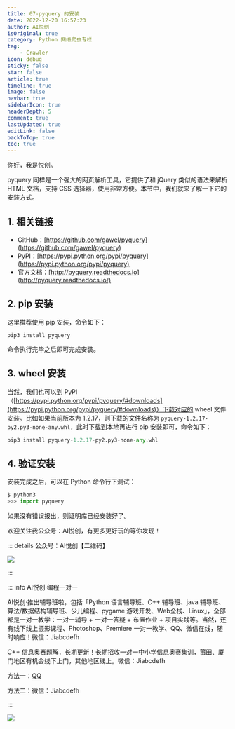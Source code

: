 ```yaml
---
title: 07-pyquery 的安装
date: 2022-12-20 16:57:23
author: AI悦创
isOriginal: true
category: Python 网络爬虫专栏
tag:
    - Crawler
icon: debug
sticky: false
star: false
article: true
timeline: true
image: false
navbar: true
sidebarIcon: true
headerDepth: 5
comment: true
lastUpdated: true
editLink: false
backToTop: true
toc: true
---
```


你好，我是悦创。

pyquery 同样是一个强大的网页解析工具，它提供了和 jQuery 类似的语法来解析 HTML 文档，支持 CSS 选择器，使用非常方便。本节中，我们就来了解一下它的安装方式。

## 1. 相关链接

- GitHub：[https://github.com/gawel/pyquery](https://github.com/gawel/pyquery)
- PyPI：[https://pypi.python.org/pypi/pyquery](https://pypi.python.org/pypi/pyquery)
- 官方文档：[http://pyquery.readthedocs.io](http://pyquery.readthedocs.io/)

## 2. pip 安装

这里推荐使用 pip 安装，命令如下：

```
pip3 install pyquery
```

命令执行完毕之后即可完成安装。

## 3. wheel 安装

当然，我们也可以到 PyPI（[https://pypi.python.org/pypi/pyquery/#downloads](https://pypi.python.org/pypi/pyquery/#downloads)）下载对应的 wheel 文件安装。比如如果当前版本为 1.2.17，则下载的文件名称为 `pyquery-1.2.17-py2.py3-none-any.whl`，此时下载到本地再进行 pip 安装即可，命令如下：

```python
pip3 install pyquery-1.2.17-py2.py3-none-any.whl
```

## 4. 验证安装

安装完成之后，可以在 Python 命令行下测试：

```python
$ python3
>>> import pyquery
```

如果没有错误报出，则证明库已经安装好了。

欢迎关注我公众号：AI悦创，有更多更好玩的等你发现！

::: details 公众号：AI悦创【二维码】

![](/gzh.jpg)

:::

::: info AI悦创·编程一对一

AI悦创·推出辅导班啦，包括「Python 语言辅导班、C++ 辅导班、java 辅导班、算法/数据结构辅导班、少儿编程、pygame 游戏开发、Web全栈、Linux」，全部都是一对一教学：一对一辅导 + 一对一答疑 + 布置作业 + 项目实践等。当然，还有线下线上摄影课程、Photoshop、Premiere 一对一教学、QQ、微信在线，随时响应！微信：Jiabcdefh

C++ 信息奥赛题解，长期更新！长期招收一对一中小学信息奥赛集训，莆田、厦门地区有机会线下上门，其他地区线上。微信：Jiabcdefh

方法一：[QQ](http://wpa.qq.com/msgrd?v=3&uin=1432803776&site=qq&menu=yes)

方法二：微信：Jiabcdefh

:::

![](/zsxq.jpg)